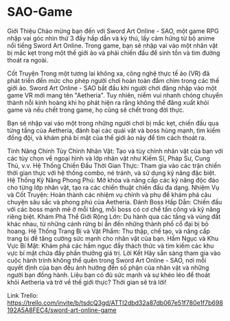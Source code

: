 # SAO-Game
 Giới Thiệu
Chào mừng bạn đến với Sword Art Online - SAO, một game RPG nhập vai góc nhìn thứ 3 đầy hấp dẫn và kỳ thú, lấy cảm hứng từ bộ anime nổi tiếng Sword Art Online. Trong game, bạn sẽ nhập vai vào một nhân vật bị mắc kẹt trong một thế giới ảo và phải chiến đấu để sinh tồn và tìm đường thoát ra ngoài.

Cốt Truyện
Trong một tương lai không xa, công nghệ thực tế ảo (VR) đã phát triển đến mức cho phép người chơi hoàn toàn đắm chìm trong các thế giới ảo. Sword Art Online - SAO bắt đầu khi người chơi đăng nhập vào một game VR mới mang tên "Aetheria". Tuy nhiên, niềm vui nhanh chóng chuyển thành nỗi kinh hoàng khi họ phát hiện ra rằng không thể đăng xuất khỏi game và nếu chết trong game, họ cũng sẽ chết trong đời thực.

Bạn sẽ nhập vai vào một trong những người chơi bị mắc kẹt, chiến đấu qua từng tầng của Aetheria, đánh bại các quái vật và boss hùng mạnh, tìm kiếm đồng đội, và khám phá bí mật của thế giới ảo này để tìm cách thoát ra.

Tính Năng Chính
Tùy Chỉnh Nhân Vật: Tạo và tùy chỉnh nhân vật của bạn với các tùy chọn về ngoại hình và lớp nhân vật như Kiếm Sĩ, Pháp Sư, Cung Thủ, v.v.
Hệ Thống Chiến Đấu Thời Gian Thực: Tham gia vào các trận chiến thời gian thực với hệ thống combo, né tránh, và sử dụng kỹ năng đặc biệt.
Hệ Thống Kỹ Năng Phong Phú: Mở khóa và nâng cấp các kỹ năng độc đáo cho từng lớp nhân vật, tạo ra các chiến thuật chiến đấu đa dạng.
Nhiệm Vụ và Cốt Truyện: Hoàn thành các nhiệm vụ chính và phụ để khám phá câu chuyện sâu sắc và phong phú của Aetheria.
Đánh Boss Hấp Dẫn: Chiến đấu với các boss mạnh mẽ ở mỗi tầng, mỗi boss có cơ chế tấn công và kỹ năng riêng biệt.
Khám Phá Thế Giới Rộng Lớn: Du hành qua các tầng và vùng đất khác nhau, từ những cánh rừng bí ẩn đến những thành phố cổ đại bị bỏ hoang.
Hệ Thống Trang Bị và Vật Phẩm: Thu thập, chế tạo, và nâng cấp trang bị để tăng cường sức mạnh cho nhân vật của bạn.
Hầm Ngục và Khu Vực Bí Mật: Khám phá các hầm ngục đầy thách thức và tìm kiếm các khu vực bí mật chứa đầy phần thưởng giá trị.
Lời Kết
Hãy sẵn sàng tham gia vào cuộc hành trình không thể quên trong Sword Art Online - SAO, nơi mỗi quyết định của bạn đều ảnh hưởng đến số phận của nhân vật và những người bạn đồng hành. Liệu bạn có đủ sức mạnh và sự khéo léo để thoát khỏi Aetheria và trở về thế giới thực? Thời gian sẽ trả lời!

Link Trello: https://trello.com/invite/b/tsdcQ3gd/ATTI2dbd32a87db067e51f780e1f7b698192A5A8FEC4/sword-art-online-game



